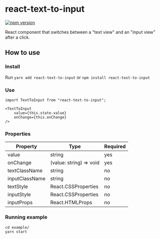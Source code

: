 # react-text-to-input
[![npm version](https://img.shields.io/npm/v/react-text-to-input.svg?style=flat-square)](https://www.npmjs.com/package/react-text-to-input)

React component that switches between a "text view" and an "input view" after a click.

## How to use

### Install
Run `yarn add react-text-to-input` or `npm install react-text-to-input`

### Use
```
import TextToInput from "react-text-to-input";

<TextToInput
    value={this.state.value}
    onChange={this.onChange}
/>
```

### Properties

Property | Type | Required
--- | --- | ---
value | string | yes
onChange | \(value\: string\) \=\> void | yes
textClassName | string | no
inputClassName | string | no
textStyle | React.CSSProperties | no
inputStyle | React.CSSProperties | no
inputProps | React.HTMLProps<HTMLInputElement> | no


### Running example

```
cd example/
yarn start
```
